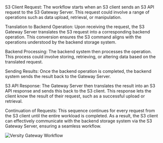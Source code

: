 S3 Client Request: The workflow starts when an S3 client sends an S3 API request to the S3 Gateway Server. This request could involve a range of operations such as data upload, retrieval, or manipulation.

Translation to Backend Operation: Upon receiving the request, the S3 Gateway Server translates the S3 request into a corresponding backend operation. This conversion ensures the S3 command aligns with the operations understood by the backend storage system.

Backend Processing: The backend system then processes the operation. This process could involve storing, retrieving, or altering data based on the translated request.

Sending Results: Once the backend operation is completed, the backend system sends the result back to the Gateway Server.

S3 API Response: The Gateway Server then translates the result into an S3 API response and sends this back to the S3 client. This response lets the client know the result of their request, such as a successful upload or retrieval.

Continuation of Requests: This sequence continues for every request from the S3 client until the entire workload is completed. As a result, the S3 client can effectively communicate with the backend storage system via the S3 Gateway Server, ensuring a seamless workflow.

![Versity Gateway Workflow](https://www.versity.com/wp-content/uploads/2023/06/Gateway-image-3.png)
